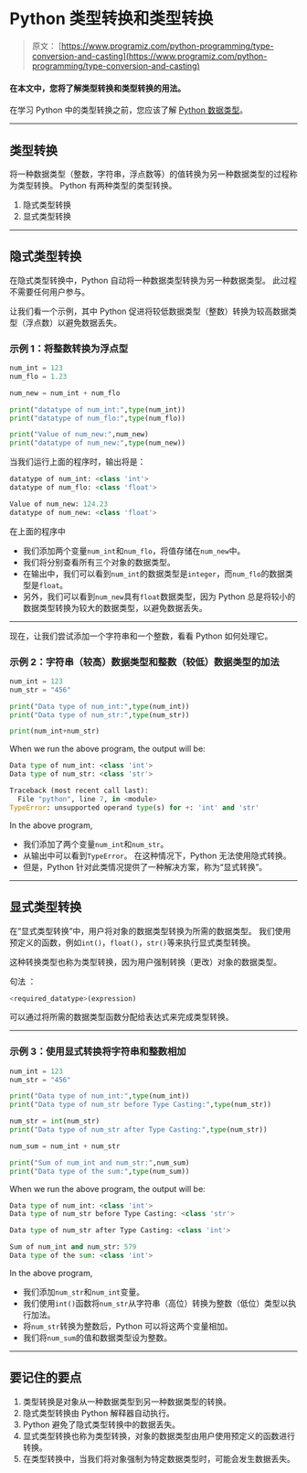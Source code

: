 # Python 类型转换和类型转换

> 原文： [https://www.programiz.com/python-programming/type-conversion-and-casting](https://www.programiz.com/python-programming/type-conversion-and-casting)

#### 在本文中，您将了解类型转换和类型转换的用法。

在学习 Python 中的类型转换之前，您应该了解 [Python 数据类型](https://www.programiz.com/python-programming/variables-datatypes)。

* * *

## 类型转换

将一种数据类型（整数，字符串，浮点数等）的值转换为另一种数据类型的过程称为类型转换。 Python 有两种类型的类型转换。

1.  隐式类型转换
2.  显式类型转换

* * *

## 隐式类型转换

在隐式类型转换中，Python 自动将一种数据类型转换为另一种数据类型。 此过程不需要任何用户参与。

让我们看一个示例，其中 Python 促进将较低数据类型（整数）转换为较高数据类型（浮点数）以避免数据丢失。

### 示例 1：将整数转换为浮点型

```py
num_int = 123
num_flo = 1.23

num_new = num_int + num_flo

print("datatype of num_int:",type(num_int))
print("datatype of num_flo:",type(num_flo))

print("Value of num_new:",num_new)
print("datatype of num_new:",type(num_new))
```

当我们运行上面的程序时，输出将是：

```py
datatype of num_int: <class 'int'>
datatype of num_flo: <class 'float'>

Value of num_new: 124.23
datatype of num_new: <class 'float'>
```

在上面的程序中

*   我们添加两个变量`num_int`和`num_flo`，将值存储在`num_new`中。
*   我们将分别查看所有三个对象的数据类型。
*   在输出中，我们可以看到`num_int`的数据类型是`integer`，而`num_flo`的数据类型是`float`。
*   另外，我们可以看到`num_new`具有`float`数据类型，因为 Python 总是将较小的数据类型转换为较大的数据类型，以避免数据丢失。

* * *

现在，让我们尝试添加一个字符串和一个整数，看看 Python 如何处理它。

### 示例 2：字符串（较高）数据类型和整数（较低）数据类型的加法

```py
num_int = 123
num_str = "456"

print("Data type of num_int:",type(num_int))
print("Data type of num_str:",type(num_str))

print(num_int+num_str)
```

When we run the above program, the output will be:

```py
Data type of num_int: <class 'int'> 
Data type of num_str: <class 'str'> 

Traceback (most recent call last): 
  File "python", line 7, in <module> 
TypeError: unsupported operand type(s) for +: 'int' and 'str'
```

In the above program,

*   我们添加了两个变量`num_int`和`num_str`。
*   从输出中可以看到`TypeError`。 在这种情况下，Python 无法使用隐式转换。
*   但是，Python 针对此类情况提供了一种解决方案，称为“显式转换”。

* * *

## 显式类型转换

在“显式类型转换”中，用户将对象的数据类型转换为所需的数据类型。 我们使用预定义的函数，例如`int()`，`float()`，`str()`等来执行显式类型转换。

这种转换类型也称为类型转换，因为用户强制转换（更改）对象的数据类型。

句法 ：

```py
<required_datatype>(expression)
```

可以通过将所需的数据类型函数分配给表达式来完成类型转换。

* * *

### 示例 3：使用显式转换将字符串和整数相加

```py
num_int = 123
num_str = "456"

print("Data type of num_int:",type(num_int))
print("Data type of num_str before Type Casting:",type(num_str))

num_str = int(num_str)
print("Data type of num_str after Type Casting:",type(num_str))

num_sum = num_int + num_str

print("Sum of num_int and num_str:",num_sum)
print("Data type of the sum:",type(num_sum))
```

When we run the above program, the output will be:

```py
Data type of num_int: <class 'int'>
Data type of num_str before Type Casting: <class 'str'>

Data type of num_str after Type Casting: <class 'int'>

Sum of num_int and num_str: 579
Data type of the sum: <class 'int'>
```

In the above program,

*   我们添加`num_str`和`num_int`变量。
*   我们使用`int()`函数将`num_str`从字符串（高位）转换为整数（低位）类型以执行加法。
*   将`num_str`转换为整数后，Python 可以将这两个变量相加。
*   我们将`num_sum`的值和数据类型设为整数。

* * *

## 要记住的要点

1.  类型转换是对象从一种数据类型到另一种数据类型的转换。
2.  隐式类型转换由 Python 解释器自动执行。
3.  Python 避免了隐式类型转换中的数据丢失。
4.  显式类型转换也称为类型转换，对象的数据类型由用户使用预定义的函数进行转换。
5.  在类型转换中，当我们将对象强制为特定数据类型时，可能会发生数据丢失。